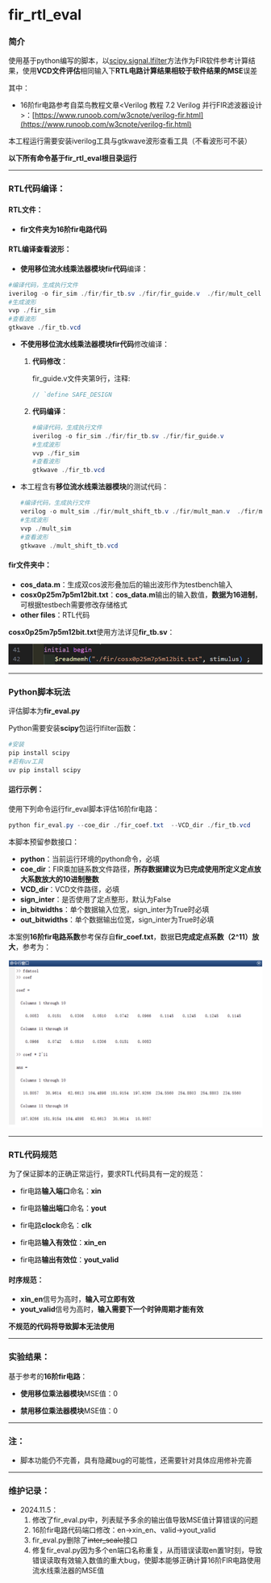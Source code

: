 # fir_rtl_eval

### 简介

使用基于python编写的脚本，以[scipy.signal.lfilter](https://www.osgeo.cn/scipy/reference/generated/scipy.signal.lfilter.html)方法作为FIR软件参考计算结果，使用**VCD文件评估**相同输入下**RTL电路计算结果相较于软件结果的MSE**误差

其中：

- 16阶fir电路参考自菜鸟教程文章<Verilog 教程 7.2 Verilog 并行FIR滤波器设计>：[https://www.runoob.com/w3cnote/verilog-fir.html](https://www.runoob.com/w3cnote/verilog-fir.html)

本工程运行需要安装iverilog工具与gtkwave波形查看工具（不看波形可不装）

**以下所有命令基于fir_rtl_eval根目录运行**

---

### RTL代码编译：

#### RTL文件：

- **fir文件夹为16阶fir电路代码**

#### RTL编译查看波形：

- **使用移位流水线乘法器模块fir代码**编译：

```powershell
#编译代码，生成执行文件
iverilog -o fir_sim ./fir/fir_tb.sv ./fir/fir_guide.v  ./fir/mult_cell.v ./fir/mult_man.v
#生成波形
vvp ./fir_sim
#查看波形
gtkwave ./fir_tb.vcd
```

- **不使用移位流水线乘法器模块fir代码**修改编译：

  1. **代码修改**：

     fir_guide.v文件夹第9行，注释:

     ```verilog
     // `define SAFE_DESIGN
     ```

  2. **代码编译**：

     ```powershell
     #编译代码，生成执行文件
     iverilog -o fir_sim ./fir/fir_tb.sv ./fir/fir_guide.v
     #生成波形
     vvp ./fir_sim
     #查看波形
     gtkwave ./fir_tb.vcd
     ```

- 本工程含有**移位流水线乘法器模块**的测试代码：

  ```powershell
  #编译代码，生成执行文件
  verilog -o mult_sim ./fir/mult_shift_tb.v ./fir/mult_man.v  ./fir/mult_cell.v 
  #生成波形
  vvp ./mult_sim
  #查看波形
  gtkwave ./mult_shift_tb.vcd
  ```

#### fir文件夹中：

- **cos_data.m**：生成双cos波形叠加后的输出波形作为testbench输入
- **cosx0p25m7p5m12bit.txt**：**cos_data.m**输出的输入数值，**数据为16进制**，可根据testbech需要修改存储格式
- **other files**：RTL代码

**cosx0p25m7p5m12bit.txt**使用方法详见**fir_tb.sv**：

![image-20241102204023944](./image/image-20241102204023944.png)

---

### Python脚本玩法

评估脚本为**fir_eval.py**

Python需要安装**scipy**包运行lfilter函数：

```powershell
#安装
pip install scipy
#若有uv工具
uv pip install scipy
```

#### 运行示例：

使用下列命令运行fir_eval脚本评估16阶fir电路：

```powershell
python fir_eval.py --coe_dir ./fir_coef.txt  --VCD_dir ./fir_tb.vcd
```

本脚本预留参数接口：

- **python**：当前运行环境的python命令，必填
- **coe_dir**：FIR乘加链系数文件路径，**所存数据建议为已完成使用所定义定点放大系数放大的10进制整数**
- **VCD_dir**：VCD文件路径，必填
- **sign_inter**：是否使用了定点整形，默认为False
- **in_bitwidths**：单个数据输入位宽，sign_inter为True时必填
- **out_bitwidths**：单个数据输出位宽，sign_inter为True时必填

本案例**16阶fir电路系数**参考保存自**fir_coef.txt**，数据**已完成定点系数（2^11）放大**，参考为：

![image-20241102212842181](./image/image-20241102212842181.png)

---

### RTL代码规范

为了保证脚本的正确正常运行，要求RTL代码具有一定的规范：

- fir电路**输入端口**命名：**xin**
- fir电路**输出端口**命名：**yout**
- fir电路**clock**命名：**clk**
- fir电路**输入有效位**：**xin_en**

- fir电路**输出有效位**：**yout_valid**

#### 时序规范：

- **xin_en**信号为高时，**输入可立即有效**
- **yout_valid**信号为高时，**输入需要下一个时钟周期才能有效**

**不规范的代码将导致脚本无法使用**

---

### 实验结果：

基于参考的**16阶fir电路**：

- **使用移位乘法器模块**MSE值：0

- **禁用移位乘法器模块**MSE值：0

---

### 注：

- 脚本功能仍不完善，具有隐藏bug的可能性，还需要针对具体应用修补完善

---

### 维护记录：

- 2024.11.5：
  1. 修改了fir_eval.py中，列表赋予多余的输出值导致MSE值计算错误的问题
  2. 16阶fir电路代码端口修改：en->xin_en、valid->yout_valid
  3. fir_eval.py删除了~~inter_scale~~接口
  4. 修复fir_eval.py因为多个en端口名称重复，从而错误读取en置1时刻，导致错误读取有效输入数值的重大bug，使脚本能够正确计算16阶FIR电路使用流水线乘法器的MSE值
